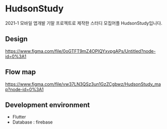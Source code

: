 # HudsonStudy
2021-1 모바일 앱개발 기말 프로젝트로 제작한 스터디 모집어플 HudsonStudy입니다.

## Design
https://www.figma.com/file/0oGTFT9mZ4OPIQYxvpgAPs/Untitled?node-id=0%3A1
## Flow map
https://www.figma.com/file/vw37LN3QSz3un1GzZCgbwz/HudsonStudy_map?node-id=0%3A1
## Development environment
- Flutter
- Database : firebase
